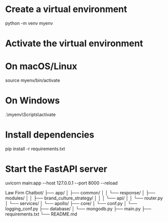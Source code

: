 # Create a virtual environment
python -m venv myenv

# Activate the virtual environment
# On macOS/Linux
source myenv/bin/activate
# On Windows
.\myenv\Scripts\activate

# Install dependencies
pip install -r requirements.txt

# Start the FastAPI server
uvicorn main:app --host 127.0.0.1 --port 8000 --reload


Law Firm Chatbot/
├── app/
│   ├── common/
│   │   └── response/
│   ├── modules/
│   │   ├── brand_culture_strategy/
│   │   │   └── api/
│   │   └── router.py
│   └── services/
│       └── apollo/
├── core/
│   └── conf.py
│   └── logging_conf.py
├── database/
│   └── mongodb.py
├── main.py
├── requirements.txt
└── README.md
